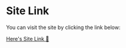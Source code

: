 # Site Link

You can visit the site by clicking the link below:

[Here's Site Link 🚀](https://makeblog.vercel.app/)
